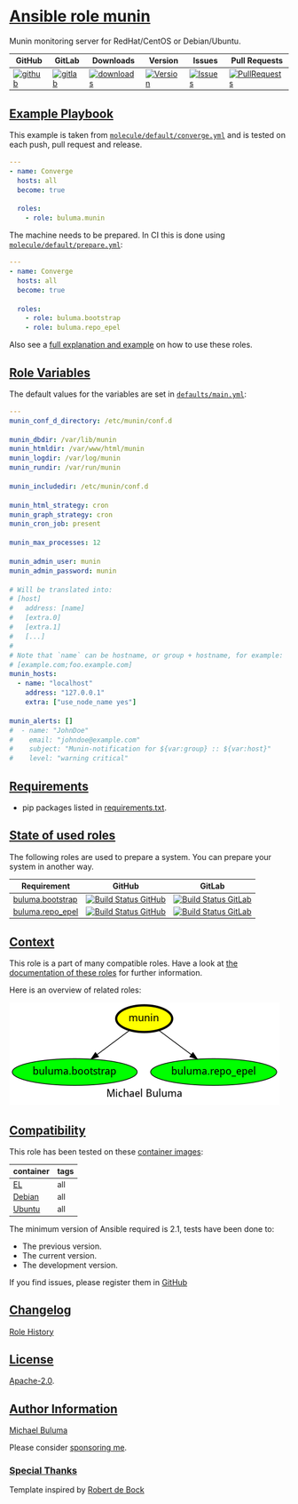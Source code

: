 # [Ansible role munin](#munin)

Munin monitoring server for RedHat/CentOS or Debian/Ubuntu.

|GitHub|GitLab|Downloads|Version|Issues|Pull Requests|
|------|------|-------|-------|------|-------------|
|[![github](https://github.com/buluma/ansible-role-munin/actions/workflows/molecule.yml/badge.svg)](https://github.com/buluma/ansible-role-munin/actions/workflows/molecule.yml)|[![gitlab](https://gitlab.com/shadowwalker/ansible-role-munin/badges/master/pipeline.svg)](https://gitlab.com/shadowwalker/ansible-role-munin)|[![downloads](https://img.shields.io/ansible/role/d/4773)](https://galaxy.ansible.com/buluma/munin)|[![Version](https://img.shields.io/github/release/buluma/ansible-role-munin.svg)](https://github.com/buluma/ansible-role-munin/releases/)|[![Issues](https://img.shields.io/github/issues/buluma/ansible-role-munin.svg)](https://github.com/buluma/ansible-role-munin/issues/)|[![PullRequests](https://img.shields.io/github/issues-pr-closed-raw/buluma/ansible-role-munin.svg)](https://github.com/buluma/ansible-role-munin/pulls/)|

## [Example Playbook](#example-playbook)

This example is taken from [`molecule/default/converge.yml`](https://github.com/buluma/ansible-role-munin/blob/master/molecule/default/converge.yml) and is tested on each push, pull request and release.

```yaml
---
- name: Converge
  hosts: all
  become: true

  roles:
    - role: buluma.munin
```

The machine needs to be prepared. In CI this is done using [`molecule/default/prepare.yml`](https://github.com/buluma/ansible-role-munin/blob/master/molecule/default/prepare.yml):

```yaml
---
- name: Converge
  hosts: all
  become: true

  roles:
    - role: buluma.bootstrap
    - role: buluma.repo_epel
```

Also see a [full explanation and example](https://buluma.github.io/how-to-use-these-roles.html) on how to use these roles.

## [Role Variables](#role-variables)

The default values for the variables are set in [`defaults/main.yml`](https://github.com/buluma/ansible-role-munin/blob/master/defaults/main.yml):

```yaml
---
munin_conf_d_directory: /etc/munin/conf.d

munin_dbdir: /var/lib/munin
munin_htmldir: /var/www/html/munin
munin_logdir: /var/log/munin
munin_rundir: /var/run/munin

munin_includedir: /etc/munin/conf.d

munin_html_strategy: cron
munin_graph_strategy: cron
munin_cron_job: present

munin_max_processes: 12

munin_admin_user: munin
munin_admin_password: munin

# Will be translated into:
# [host]
#   address: [name]
#   [extra.0]
#   [extra.1]
#   [...]
#
# Note that `name` can be hostname, or group + hostname, for example:
# [example.com;foo.example.com]
munin_hosts:
  - name: "localhost"
    address: "127.0.0.1"
    extra: ["use_node_name yes"]

munin_alerts: []
#  - name: "JohnDoe"
#    email: "johndoe@example.com"
#    subject: "Munin-notification for ${var:group} :: ${var:host}"
#    level: "warning critical"
```

## [Requirements](#requirements)

- pip packages listed in [requirements.txt](https://github.com/buluma/ansible-role-munin/blob/master/requirements.txt).

## [State of used roles](#state-of-used-roles)

The following roles are used to prepare a system. You can prepare your system in another way.

| Requirement | GitHub | GitLab |
|-------------|--------|--------|
|[buluma.bootstrap](https://galaxy.ansible.com/buluma/bootstrap)|[![Build Status GitHub](https://github.com/buluma/ansible-role-bootstrap/workflows/Ansible%20Molecule/badge.svg)](https://github.com/buluma/ansible-role-bootstrap/actions)|[![Build Status GitLab](https://gitlab.com/shadowwalker/ansible-role-bootstrap/badges/master/pipeline.svg)](https://gitlab.com/shadowwalker/ansible-role-bootstrap)|
|[buluma.repo_epel](https://galaxy.ansible.com/buluma/repo_epel)|[![Build Status GitHub](https://github.com/buluma/ansible-role-repo_epel/workflows/Ansible%20Molecule/badge.svg)](https://github.com/buluma/ansible-role-repo_epel/actions)|[![Build Status GitLab](https://gitlab.com/shadowwalker/ansible-role-repo_epel/badges/master/pipeline.svg)](https://gitlab.com/shadowwalker/ansible-role-repo_epel)|

## [Context](#context)

This role is a part of many compatible roles. Have a look at [the documentation of these roles](https://buluma.github.io/) for further information.

Here is an overview of related roles:

![dependencies](https://raw.githubusercontent.com/buluma/ansible-role-munin/png/requirements.png "Dependencies")

## [Compatibility](#compatibility)

This role has been tested on these [container images](https://hub.docker.com/u/buluma):

|container|tags|
|---------|----|
|[EL](https://hub.docker.com/repository/docker/buluma/enterpriselinux/general)|all|
|[Debian](https://hub.docker.com/repository/docker/buluma/debian/general)|all|
|[Ubuntu](https://hub.docker.com/repository/docker/buluma/ubuntu/general)|all|

The minimum version of Ansible required is 2.1, tests have been done to:

- The previous version.
- The current version.
- The development version.

If you find issues, please register them in [GitHub](https://github.com/buluma/ansible-role-munin/issues)

## [Changelog](#changelog)

[Role History](https://github.com/buluma/ansible-role-munin/blob/master/CHANGELOG.md)

## [License](#license)

[Apache-2.0](https://github.com/buluma/ansible-role-munin/blob/master/LICENSE).

## [Author Information](#author-information)

[Michael Buluma](https://buluma.github.io/)

Please consider [sponsoring me](https://github.com/sponsors/buluma).

### [Special Thanks](#special-thanks)

Template inspired by [Robert de Bock](https://github.com/robertdebock)
